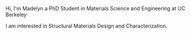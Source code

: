 Hi, I'm Madelyn a PhD Student in Materials Science and Engineering at UC Berkeley

I am interested in Structural Materials Design and Characterization.

<!---
mipayne/mipayne is a ✨ special ✨ repository because its `README.md` (this file) appears on your GitHub profile.
You can click the Preview link to take a look at your changes.
--->
